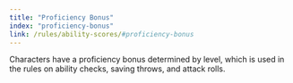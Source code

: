 ```yaml
---
title: "Proficiency Bonus"
index: "proficiency-bonus"
link: /rules/ability-scores/#proficiency-bonus
---
```

Characters have a proficiency bonus determined by level, which is used in the rules on ability checks, saving throws, and attack rolls.
